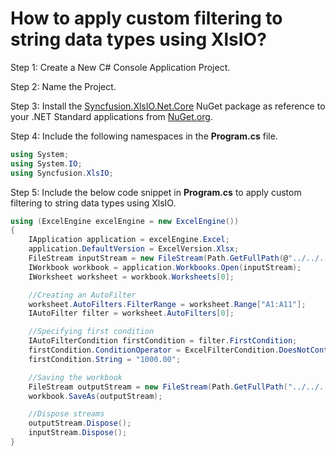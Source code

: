# How to apply custom filtering to string data types using XlsIO?

Step 1: Create a New C# Console Application Project.

Step 2: Name the Project.

Step 3: Install the [Syncfusion.XlsIO.Net.Core](https://www.nuget.org/packages/Syncfusion.XlsIO.Net.Core) NuGet package as reference to your .NET Standard applications from [NuGet.org](https://www.nuget.org).

Step 4: Include the following namespaces in the **Program.cs** file.

```csharp
using System;
using System.IO;
using Syncfusion.XlsIO;
```

Step 5: Include the below code snippet in **Program.cs** to apply custom filtering to string data types using XlsIO.

```csharp
using (ExcelEngine excelEngine = new ExcelEngine())
{
    IApplication application = excelEngine.Excel;
    application.DefaultVersion = ExcelVersion.Xlsx;
    FileStream inputStream = new FileStream(Path.GetFullPath(@"../../../Data/Input.xlsx"), FileMode.Open, FileAccess.Read);
    IWorkbook workbook = application.Workbooks.Open(inputStream);
    IWorksheet worksheet = workbook.Worksheets[0];

    //Creating an AutoFilter 
    worksheet.AutoFilters.FilterRange = worksheet.Range["A1:A11"];
    IAutoFilter filter = worksheet.AutoFilters[0];

    //Specifying first condition
    IAutoFilterCondition firstCondition = filter.FirstCondition;
    firstCondition.ConditionOperator = ExcelFilterCondition.DoesNotContain;
    firstCondition.String = "1000.00";

    //Saving the workbook
    FileStream outputStream = new FileStream(Path.GetFullPath("../../../Output/Output.xlsx"), FileMode.Create, FileAccess.Write);
    workbook.SaveAs(outputStream);

    //Dispose streams
    outputStream.Dispose();
    inputStream.Dispose();
}
```

